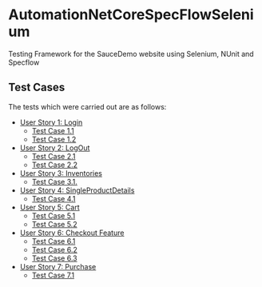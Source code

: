 # AutomationNetCoreSpecFlowSelenium
 Testing Framework for the SauceDemo website using Selenium, NUnit and Specflow
## Test Cases

The tests which were carried out are as follows:

 - [User Story 1: Login](https://github.com/esalkan/AutomationNetCoreSpecFlowSelenium/projects/1#card-82218922)
   - [Test Case 1.1](https://github.com/esalkan/AutomationNetCoreSpecFlowSelenium/projects/1#card-82219475)
   - [Test Case 1.2](https://github.com/esalkan/AutomationNetCoreSpecFlowSelenium/projects/1#card-82219703)
 - [User Story 2: LogOut](https://github.com/esalkan/AutomationNetCoreSpecFlowSelenium/projects/1#card-82220001)
   - [Test Case 2.1](https://github.com/esalkan/AutomationNetCoreSpecFlowSelenium/projects/1#card-82220114)
   - [Test Case 2.2](https://github.com/esalkan/AutomationNetCoreSpecFlowSelenium/projects/1#card-82220262)
 - [User Story 3: Inventories](https://github.com/esalkan/AutomationNetCoreSpecFlowSelenium/projects/1#card-82294610)
   - [Test Case 3.1.](https://github.com/esalkan/AutomationNetCoreSpecFlowSelenium/projects/1#card-82294863)
 - [User Story 4: SingleProductDetails](https://github.com/esalkan/AutomationNetCoreSpecFlowSelenium/projects/1#card-82294971)
   - [Test Case 4.1](https://github.com/esalkan/AutomationNetCoreSpecFlowSelenium/projects/1#card-82295153)
 - [User Story 5: Cart](https://github.com/esalkan/AutomationNetCoreSpecFlowSelenium/projects/1#card-82295355)
   - [Test Case 5.1](https://github.com/esalkan/AutomationNetCoreSpecFlowSelenium/projects/1#card-82295421)
   - [Test Case 5.2](https://github.com/esalkan/AutomationNetCoreSpecFlowSelenium/projects/1#card-82295478)
 - [User Story 6: Checkout Feature](https://github.com/esalkan/AutomationNetCoreSpecFlowSelenium/projects/1#card-82295583)
   - [Test Case 6.1](https://github.com/esalkan/AutomationNetCoreSpecFlowSelenium/projects/1#card-82295673)
   - [Test Case 6.2](https://github.com/esalkan/AutomationNetCoreSpecFlowSelenium/projects/1#card-82295860)
   - [Test Case 6.3](https://github.com/esalkan/AutomationNetCoreSpecFlowSelenium/projects/1#card-82295982)
 - [User Story 7: Purchase](https://github.com/esalkan/AutomationNetCoreSpecFlowSelenium/projects/1#card-82296080)
   - [Test Case 7.1](https://github.com/esalkan/AutomationNetCoreSpecFlowSelenium/projects/1#card-82296228)

